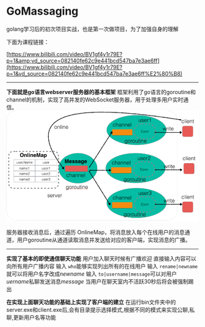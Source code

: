 # GoMassaging

golang学习后的初次项目实战，也是第一次做项目，为了加强自身的理解

下面为课程链接：

[https://www.bilibili.com/video/BV1gf4y1r79E?p=1&amp;vd_source=082140fe62c9e441bcd547ba7e3ae6ff](https://www.bilibili.com/video/BV1gf4y1r79E?p=1&vd_source=082140fe62c9e441bcd547ba7e3ae6ff%E2%80%B8)

---

**下面就是go语言webserver服务器的基本框架**
框架利用了go语言的goroutine和channel的机制，实现了高并发的WebSocket服务器，用于处理多用户实时通信。
![image](https://github.com/Cliford-Sun/GoMassaging/blob/main/WebServer.png)

服务器接收消息后，通过遍历 OnlineMap，将消息放入每个在线用户的消息通道，用户goroutine从通道读取消息并发送给对应的客户端，实现消息的广播。

---

**实现了基本的即使通信聊天功能**
用户加入聊天时候有广播欢迎
直接输入内容可以向所有用户广播内容
输入 `who`能够实现列出所有的在线用户
输入 `rename|newname`就可以将用户名字改成*newname*
输入 `to|username|message`可以对用户*uername*私聊发送消息*message*
当用户在聊天室内不活跃30秒后将会被强制踢出

**在实现上面聊天功能的基础上实现了客户端的建立**
在运行bin文件夹中的server.exe和client.exe后,会有目录提示选择模式,根据不同的模式来实现公聊,私聊,更新用户名等功能

